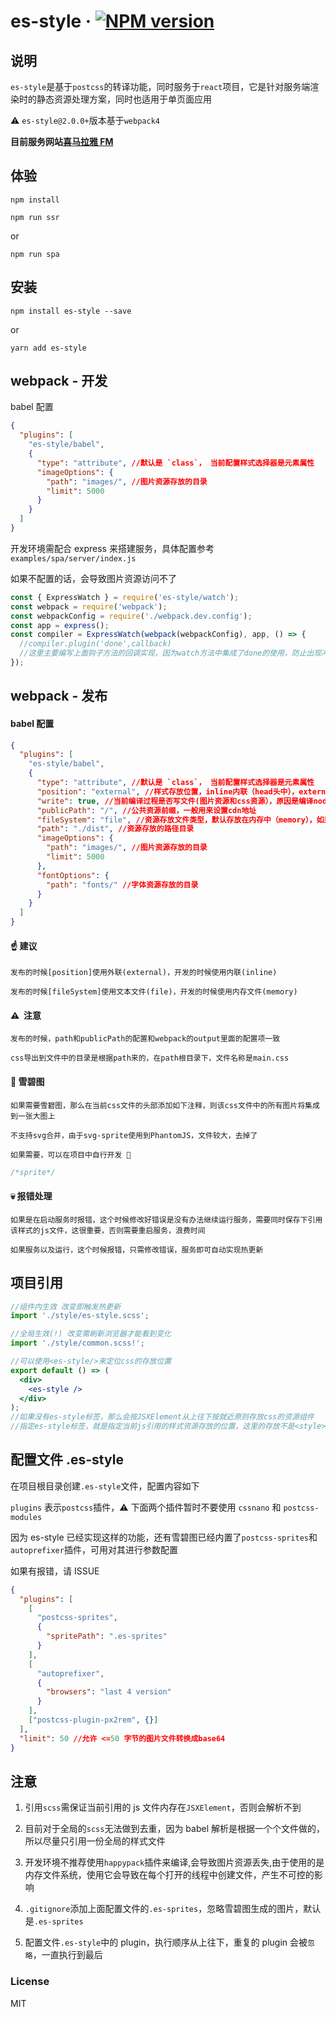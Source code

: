 # es-style &middot; [![NPM version](https://img.shields.io/npm/v/es-style.svg)](https://www.npmjs.com/package/es-style)

## 说明

`es-style`是基于`postcss`的转译功能，同时服务于`react`项目，它是针对服务端渲染时的静态资源处理方案，同时也适用于单页面应用

⚠️ `es-style@2.0.0+`版本基于`webpack4`

**目前服务网站[喜马拉雅 FM](https://www.ximalaya.com/)**

## 体验

```shell
npm install
```

```shell
npm run ssr
```

or

```shell
npm run spa
```

## 安装

```shell
npm install es-style --save
```

or

```shell
yarn add es-style
```

## webpack - 开发

babel 配置

```json
{
  "plugins": [
    "es-style/babel",
    {
      "type": "attribute", //默认是 `class`， 当前配置样式选择器是元素属性
      "imageOptions": {
        "path": "images/", //图片资源存放的目录
        "limit": 5000
      }
    }
  ]
}
```

开发环境需配合 express 来搭建服务，具体配置参考`examples/spa/server/index.js`

如果不配置的话，会导致图片资源访问不了

```js
const { ExpressWatch } = require('es-style/watch');
const webpack = require('webpack');
const webpackConfig = require('./webpack.dev.config');
const app = express();
const compiler = ExpressWatch(webpack(webpackConfig), app, () => {
  //compiler.plugin('done',callback)
  //这里主要编写上面钩子方法的回调实现，因为watch方法中集成了done的使用，防止出现冲突
});
```

## webpack - 发布

#### babel 配置

```json
{
  "plugins": [
    "es-style/babel",
    {
      "type": "attribute", //默认是 `class`， 当前配置样式选择器是元素属性
      "position": "external", //样式存放位置，inline内联（head头中），external外联（文件中），默认内联
      "write": true, //当前编译过程是否写文件(图片资源和css资源），原因是编译node端代码不需要写静态资源文件，加快编译过程,默认是true可写
      "publicPath": "/", //公共资源前缀，一般用来设置cdn地址
      "fileSystem": "file", //资源存放文件类型，默认存放在内存中（memory），如果指定file，那么就存放到指定目录的硬盘上
      "path": "./dist", //资源存放的路径目录
      "imageOptions": {
        "path": "images/", //图片资源存放的目录
        "limit": 5000
      },
      "fontOptions": {
        "path": "fonts/" //字体资源存放的目录
      }
    }
  ]
}
```

#### ☝️ 建议

    发布的时候[position]使用外联(external)，开发的时候使用内联(inline)

    发布的时候[fileSystem]使用文本文件(file)，开发的时候使用内存文件(memory)

#### ⚠️ ️ 注意

    发布的时候，path和publicPath的配置和webpack的output里面的配置项一致

    css导出到文件中的目录是根据path来的，在path根目录下，文件名称是main.css

#### 🍡 雪碧图

    如果需要雪碧图，那么在当前css文件的头部添加如下注释，则该css文件中的所有图片将集成到一张大图上

    不支持svg合并，由于svg-sprite使用到PhantomJS，文件较大，去掉了

    如果需要，可以在项目中自行开发 🙂

```css
/*sprite*/
```

#### 💀 报错处理

    如果是在启动服务时报错，这个时候修改好错误是没有办法继续运行服务，需要同时保存下引用该样式的js文件，这很重要，否则需要重启服务，浪费时间

    如果服务以及运行，这个时候报错，只需修改错误，服务即可自动实现热更新

## 项目引用

```jsx
//组件内生效 改变即触发热更新
import './style/es-style.scss';

//全局生效(!) 改变需刷新浏览器才能看到变化
import './style/common.scss!';

//可以使用<es-style/>来定位css的存放位置
export default () => (
  <div>
    <es-style />
  </div>
);
//如果没有es-style标签，那么会按JSXElement从上往下按就近原则存放css的资源组件
//指定es-style标签，就是指定当前js引用的样式资源存放的位置，这里的存放不是<style>这种形式，而是将解析后的样式已props形式进行存放
```

## 配置文件 .es-style

在项目根目录创建`.es-style`文件，配置内容如下

`plugins` 表示`postcss`插件，⚠️ 下面两个插件暂时不要使用 `cssnano` 和 `postcss-modules`

因为 es-style 已经实现这样的功能，还有雪碧图已经内置了`postcss-sprites`和`autoprefixer`插件，可用对其进行参数配置

如果有报错，请 ISSUE

```json
{
  "plugins": [
    [
      "postcss-sprites",
      {
        "spritePath": ".es-sprites"
      }
    ],
    [
      "autoprefixer",
      {
        "browsers": "last 4 version"
      }
    ],
    ["postcss-plugin-px2rem", {}]
  ],
  "limit": 50 //允许 <=50 字节的图片文件转换成base64
}
```

## 注意

1.  引用`scss`需保证当前引用的 js 文件内存在`JSXElement`，否则会解析不到

2.  目前对于全局的`scss`无法做到去重，因为 babel 解析是根据一个个文件做的，所以尽量只引用一份全局的样式文件

3.  开发环境不推荐使用`happypack`插件来编译,会导致图片资源丢失,由于使用的是内存文件系统，使用它会导致在每个打开的线程中创建文件，产生不可控的影响

4.  `.gitignore`添加上面配置文件的`.es-sprites`，忽略雪碧图生成的图片，默认是`.es-sprites`

5.  配置文件`.es-style`中的 plugin，执行顺序从上往下，重复的 plugin 会被`忽略`，一直执行到最后

### License

MIT
